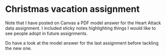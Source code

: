 # Christmas vacation assignment

Note that I have posted on Canvas a PDF model answer for the Heart
Attack data assignment. I included sticky notes highlighting things I
would like to see people adopt in future assignments.

Do have a look
at the model answer for the last assignment before tackling the new one.
